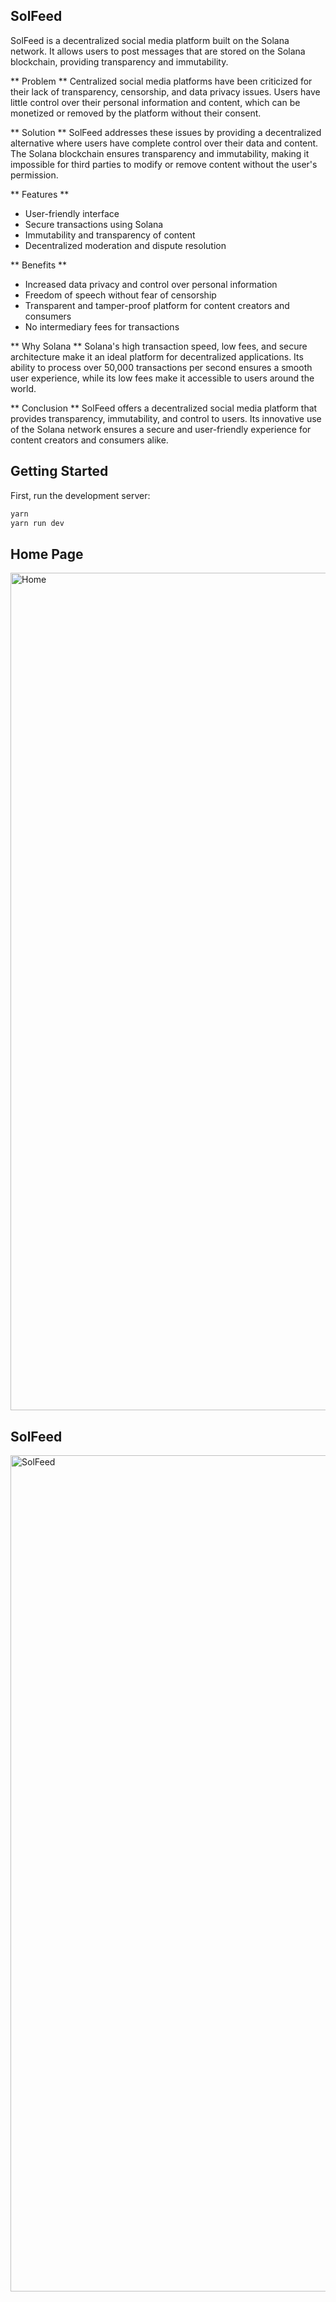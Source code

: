 ## SolFeed

SolFeed is a decentralized social media platform built on the Solana network. It allows users to post messages that are stored on the Solana blockchain, providing transparency and immutability.

** Problem **
Centralized social media platforms have been criticized for their lack of transparency, censorship, and data privacy issues. Users have little control over their personal information and content, which can be monetized or removed by the platform without their consent.

** Solution **
SolFeed addresses these issues by providing a decentralized alternative where users have complete control over their data and content. The Solana blockchain ensures transparency and immutability, making it impossible for third parties to modify or remove content without the user's permission.

** Features ** 
- User-friendly interface
- Secure transactions using Solana
- Immutability and transparency of content
- Decentralized moderation and dispute resolution

** Benefits ** 
- Increased data privacy and control over personal information
- Freedom of speech without fear of censorship
- Transparent and tamper-proof platform for content creators and consumers
- No intermediary fees for transactions

** Why Solana ** 
Solana's high transaction speed, low fees, and secure architecture make it an ideal platform for decentralized applications. Its ability to process over 50,000 transactions per second ensures a smooth user experience, while its low fees make it accessible to users around the world.

** Conclusion **
SolFeed offers a decentralized social media platform that provides transparency, immutability, and control to users. Its innovative use of the Solana network ensures a secure and user-friendly experience for content creators and consumers alike.

## Getting Started

First, run the development server:

```bash
yarn
yarn run dev
```
## Home Page
<img width="1340" alt="Home" src="https://user-images.githubusercontent.com/57042485/222985635-ae8d84d4-b225-4643-8e03-142bf520d768.png">

## SolFeed
<img width="1338" alt="SolFeed" src="https://user-images.githubusercontent.com/57042485/222985724-877853c7-08d4-4f16-a24f-a149736400f9.png">
